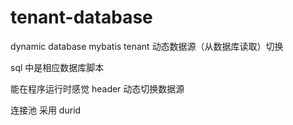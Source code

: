 # tenant-database
dynamic database   mybatis  tenant  动态数据源（从数据库读取）切换

sql 中是相应数据库脚本

能在程序运行时感觉 header 动态切换数据源

 连接池 采用 durid
